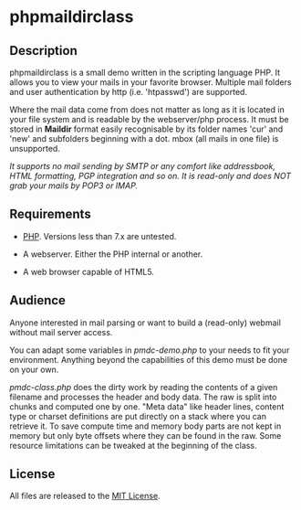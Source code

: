 # phpmaildirclass

## Description

phpmaildirclass is a small demo written in the scripting language PHP. It allows you to view your mails
in your favorite browser. Multiple mail folders and user authentication by http (i.e. 'htpasswd') are
supported.

Where the mail data come from does not matter as long as it is located in your file system and is
readable by the webserver/php process. It must be stored in **Maildir** format easily recognisable by
its folder names 'cur' and 'new' and subfolders beginning with a dot. mbox (all mails in one file) is
unsupported.

*It supports no mail sending by SMTP or any comfort like addressbook, HTML formatting, PGP integration
and so on. It is read-only and does NOT grab your mails by POP3 or IMAP.*

## Requirements

* [PHP](http://www.php.net/). Versions less than 7.x are untested.

* A webserver. Either the PHP internal or another.

* A web browser capable of HTML5.

## Audience

Anyone interested in mail parsing or want to build a (read-only) webmail without mail server access.

You can adapt some variables in *pmdc-demo.php* to your needs to fit your environment. Anything beyond
the capabilities of this demo must be done on your own.

*pmdc-class.php* does the dirty work by reading the contents of a given filename and processes the header
and body data. The raw is split into chunks and computed one by one. "Meta data" like header lines, content
type or charset definitions are put directly on a stack where you can retrieve it. To save compute time
and memory body parts are not kept in memory but only byte offsets where they can be found in the raw. Some
resource limitations can be tweaked at the beginning of the class.

## License

All files are released to the [MIT License](https://github.com/AnanasPfirsichSaft/phpmaildirclass/blob/master/LICENSE).
